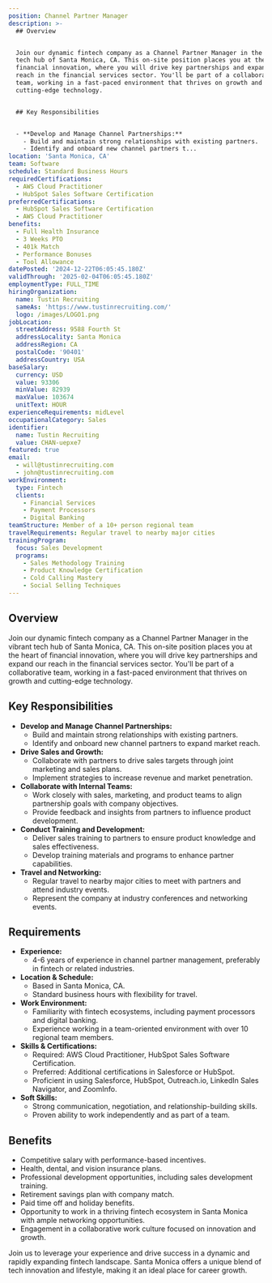 ```yaml
---
position: Channel Partner Manager
description: >-
  ## Overview


  Join our dynamic fintech company as a Channel Partner Manager in the vibrant
  tech hub of Santa Monica, CA. This on-site position places you at the heart of
  financial innovation, where you will drive key partnerships and expand our
  reach in the financial services sector. You'll be part of a collaborative
  team, working in a fast-paced environment that thrives on growth and
  cutting-edge technology.


  ## Key Responsibilities


  - **Develop and Manage Channel Partnerships:**
    - Build and maintain strong relationships with existing partners.
    - Identify and onboard new channel partners t...
location: 'Santa Monica, CA'
team: Software
schedule: Standard Business Hours
requiredCertifications:
  - AWS Cloud Practitioner
  - HubSpot Sales Software Certification
preferredCertifications:
  - HubSpot Sales Software Certification
  - AWS Cloud Practitioner
benefits:
  - Full Health Insurance
  - 3 Weeks PTO
  - 401k Match
  - Performance Bonuses
  - Tool Allowance
datePosted: '2024-12-22T06:05:45.180Z'
validThrough: '2025-02-04T06:05:45.180Z'
employmentType: FULL_TIME
hiringOrganization:
  name: Tustin Recruiting
  sameAs: 'https://www.tustinrecruiting.com/'
  logo: /images/LOGO1.png
jobLocation:
  streetAddress: 9588 Fourth St
  addressLocality: Santa Monica
  addressRegion: CA
  postalCode: '90401'
  addressCountry: USA
baseSalary:
  currency: USD
  value: 93306
  minValue: 82939
  maxValue: 103674
  unitText: HOUR
experienceRequirements: midLevel
occupationalCategory: Sales
identifier:
  name: Tustin Recruiting
  value: CHAN-uepxe7
featured: true
email:
  - will@tustinrecruiting.com
  - john@tustinrecruiting.com
workEnvironment:
  type: Fintech
  clients:
    - Financial Services
    - Payment Processors
    - Digital Banking
teamStructure: Member of a 10+ person regional team
travelRequirements: Regular travel to nearby major cities
trainingProgram:
  focus: Sales Development
  programs:
    - Sales Methodology Training
    - Product Knowledge Certification
    - Cold Calling Mastery
    - Social Selling Techniques
---
```




## Overview

Join our dynamic fintech company as a Channel Partner Manager in the vibrant tech hub of Santa Monica, CA. This on-site position places you at the heart of financial innovation, where you will drive key partnerships and expand our reach in the financial services sector. You'll be part of a collaborative team, working in a fast-paced environment that thrives on growth and cutting-edge technology.

## Key Responsibilities

- **Develop and Manage Channel Partnerships:**
  - Build and maintain strong relationships with existing partners.
  - Identify and onboard new channel partners to expand market reach.
- **Drive Sales and Growth:**
  - Collaborate with partners to drive sales targets through joint marketing and sales plans.
  - Implement strategies to increase revenue and market penetration.
- **Collaborate with Internal Teams:**
  - Work closely with sales, marketing, and product teams to align partnership goals with company objectives.
  - Provide feedback and insights from partners to influence product development.
- **Conduct Training and Development:**
  - Deliver sales training to partners to ensure product knowledge and sales effectiveness.
  - Develop training materials and programs to enhance partner capabilities.
- **Travel and Networking:**
  - Regular travel to nearby major cities to meet with partners and attend industry events.
  - Represent the company at industry conferences and networking events.

## Requirements

- **Experience:**
  - 4-6 years of experience in channel partner management, preferably in fintech or related industries.
- **Location & Schedule:**
  - Based in Santa Monica, CA.
  - Standard business hours with flexibility for travel.
- **Work Environment:**
  - Familiarity with fintech ecosystems, including payment processors and digital banking.
  - Experience working in a team-oriented environment with over 10 regional team members.
- **Skills & Certifications:**
  - Required: AWS Cloud Practitioner, HubSpot Sales Software Certification.
  - Preferred: Additional certifications in Salesforce or HubSpot.
  - Proficient in using Salesforce, HubSpot, Outreach.io, LinkedIn Sales Navigator, and ZoomInfo.
- **Soft Skills:**
  - Strong communication, negotiation, and relationship-building skills.
  - Proven ability to work independently and as part of a team.

## Benefits

- Competitive salary with performance-based incentives.
- Health, dental, and vision insurance plans.
- Professional development opportunities, including sales development training.
- Retirement savings plan with company match.
- Paid time off and holiday benefits.
- Opportunity to work in a thriving fintech ecosystem in Santa Monica with ample networking opportunities.
- Engagement in a collaborative work culture focused on innovation and growth. 

Join us to leverage your experience and drive success in a dynamic and rapidly expanding fintech landscape. Santa Monica offers a unique blend of tech innovation and lifestyle, making it an ideal place for career growth.